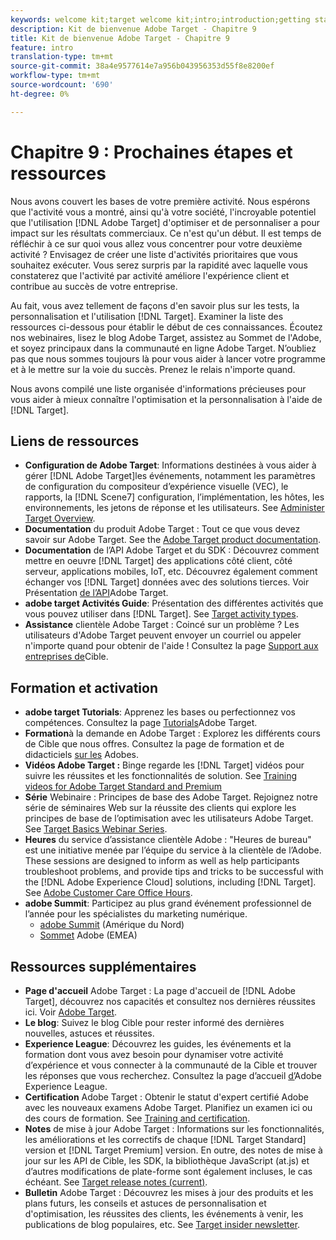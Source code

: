 ```yaml
---
keywords: welcome kit;target welcome kit;intro;introduction;getting started
description: Kit de bienvenue Adobe Target - Chapitre 9
title: Kit de bienvenue Adobe Target - Chapitre 9
feature: intro
translation-type: tm+mt
source-git-commit: 38a4e9577614e7a956b043956353d55f8e8200ef
workflow-type: tm+mt
source-wordcount: '690'
ht-degree: 0%

---
```



# Chapitre 9 : Prochaines étapes et ressources

Nous avons couvert les bases de votre première activité. Nous espérons que l&#39;activité vous a montré, ainsi qu&#39;à votre société, l&#39;incroyable potentiel que l&#39;utilisation [!DNL Adobe Target] d&#39;optimiser et de personnaliser a pour impact sur les résultats commerciaux. Ce n&#39;est qu&#39;un début. Il est temps de réfléchir à ce sur quoi vous allez vous concentrer pour votre deuxième activité ? Envisagez de créer une liste d&#39;activités prioritaires que vous souhaitez exécuter. Vous serez surpris par la rapidité avec laquelle vous constaterez que l&#39;activité par activité améliore l&#39;expérience client et contribue au succès de votre entreprise.

Au fait, vous avez tellement de façons d&#39;en savoir plus sur les tests, la personnalisation et l&#39;utilisation [!DNL Target]. Examiner la liste des ressources ci-dessous pour établir le début de ces connaissances. Écoutez nos webinaires, lisez le blog Adobe Target, assistez au Sommet de l&#39;Adobe, et soyez principaux dans la communauté en ligne Adobe Target. N’oubliez pas que nous sommes toujours là pour vous aider à lancer votre programme et à le mettre sur la voie du succès. Prenez le relais n&#39;importe quand.

Nous avons compilé une liste organisée d&#39;informations précieuses pour vous aider à mieux connaître l&#39;optimisation et la personnalisation à l&#39;aide de [!DNL Target].

## Liens de ressources

* **Configuration de Adobe Target**: Informations destinées à vous aider à gérer [!DNL Adobe Target]les événements, notamment les paramètres de configuration du compositeur d’expérience  visuelle (VEC), le rapports, la [!DNL Scene7] configuration, l’implémentation, les hôtes, les environnements, les jetons de réponse et les utilisateurs. See [Administer Target Overview](/help/administrating-target/administrating-target.md).
* **Documentation** du produit Adobe Target : Tout ce que vous devez savoir sur Adobe Target. See the [Adobe Target product documentation](https://docs.adobe.com/content/help/en/target/using/target-home.html).
* **Documentation** de l’API Adobe Target et du SDK : Découvrez comment mettre en oeuvre [!DNL Target] des applications côté client, côté serveur, applications mobiles, IoT, etc. Découvrez également comment échanger vos [!DNL Target] données avec des solutions tierces. Voir Présentation [de l’API](/help/api/api-overview.md)Adobe Target.
* **adobe target Activités Guide**: Présentation des différentes activités que vous pouvez utiliser dans [!DNL Target]. See [Target activity types](/help/c-activities/target-activities-guide.md).
* **Assistance** clientèle Adobe Target : Coincé sur un problème ? Les utilisateurs d&#39;Adobe Target peuvent envoyer un courriel ou appeler n&#39;importe quand pour obtenir de l&#39;aide ! Consultez la page [Support aux entreprises de](https://helpx.adobe.com/contact/enterprise-support.ec.html#target)Cible.

## Formation et activation

* **adobe target Tutorials**: Apprenez les bases ou perfectionnez vos compétences. Consultez la page [Tutorials](https://docs.adobe.com/content/help/en/target-learn/tutorials/overview.html)Adobe Target.
* **Formation**&#x200B;à la demande en Adobe Target : Explorez les différents cours de Cible que nous offres. Consultez la page de formation et de didacticiels [sur les](https://helpx.adobe.com/learning.html?promoid=KAUDK) Adobes.
* **Vidéos Adobe Target :** Binge regarde les [!DNL Target] vidéos pour suivre les réussites et les fonctionnalités de solution. See [Training videos for Adobe Target Standard and Premium](/help/c-intro/target-standard-premium-training-videos.md)
* **Série** Webinaire : Principes de base des Adobe Target. Rejoignez notre série de séminaires Web sur la réussite des clients qui explore les principes de base de l’optimisation avec les utilisateurs Adobe Target. See [Target Basics Webinar Series](/help/cmp-resources-and-contact-information.md#concept_11902FAC95C64479AABE020557A7EEE4).
* **Heures** du service d’assistance clientèle Adobe : &quot;Heures de bureau&quot; est une initiative menée par l’équipe du service à la clientèle de l’Adobe. These sessions are designed to inform as well as help participants troubleshoot problems, and provide tips and tricks to be successful with the [!DNL Adobe Experience Cloud] solutions, including [!DNL Target]. See [Adobe Customer Care Office Hours](/help/cmp-resources-and-contact-information.md#concept_58EA30379D3B48C4848BA2A8C464A5B7).
* **adobe Summit**: Participez au plus grand événement professionnel de l’année pour les spécialistes du marketing numérique.
   * [adobe Summit](https://summit.adobe.com/na/) (Amérique du Nord)
   * [Sommet](http://summit-emea.adobe.com/emea/) Adobe (EMEA)

## Ressources supplémentaires

* **Page d&#39;accueil** Adobe Target : La page d&#39;accueil de [!DNL Adobe Target], découvrez nos capacités et consultez nos dernières réussites ici. Voir [Adobe Target](https://www.adobe.com/fr/marketing/target.html).
* **Le blog**: Suivez le blog [](https://blog.adobe.com/en/2020/07/29/adobe-target-announces-enhanced-analytics-measurement-for-ai-powered-testing-and-personalization.html#gs.di9df5)Cible pour rester informé des dernières nouvelles, astuces et réussites.
* **Experience League**: Découvrez les guides, les événements et la formation dont vous avez besoin pour dynamiser votre activité d’expérience et vous connecter à la communauté de la Cible et trouver les réponses que vous recherchez. Consultez la page d’accueil [d’](https://experienceleague.adobe.com/#home)Adobe Experience League.
* **Certification** Adobe Target : Obtenir le statut d&#39;expert certifié Adobe avec les nouveaux examens Adobe Target. Planifiez un examen ici ou des cours de formation. See [Training and certification](/help/c-intro/training-and-certification.md).
* **Notes** de mise à jour Adobe Target : Informations sur les fonctionnalités, les améliorations et les correctifs de chaque [!DNL Target Standard] version et [!DNL Target Premium] version. En outre, des notes de mise à jour sur les API de Cible, les SDK, la bibliothèque JavaScript (at.js) et d’autres modifications de plate-forme sont également incluses, le cas échéant. See [Target release notes (current)](/help/r-release-notes/release-notes.md).
* **Bulletin** Adobe Target : Découvrez les mises à jour des produits et les plans futurs, les conseils et astuces de personnalisation et d&#39;optimisation, les réussites des clients, les événements à venir, les publications de blog populaires, etc. See [Target insider newsletter](/help/r-release-notes/target-insider-newsletter.md).

